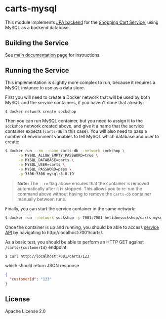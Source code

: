 # carts-mysql

This module implements [JPA backend](./src/main/java/io/helidon/examples/sockshop/carts/jpa/JpaCartRepository.java)
for the [Shopping Cart Service](../README.md), using MySQL as a backend database.

## Building the Service

See [main documentation page](../README.md#building-the-service) for instructions.

## Running the Service

This implementation is slightly more complex to run, because it requires a MySQL instance
to use as a data store.

First you will need to create a Docker network that will be used by both MySQL and the service 
containers, if you haven't done that already:

```bash
$ docker network create sockshop 
``` 

Then you can run MySQL container, but you need to assign it to the `sockshop` network 
created above, and give it a name that the service container expects (`carts-db` in this case). 
You will also need to pass a number of environment variables to tell MySQL which database and
user to create:

```bash
$ docker run --rm --name carts-db --network sockshop \
      -e MYSQL_ALLOW_EMPTY_PASSWORD=true \
      -e MYSQL_DATABASE=carts \
      -e MYSQL_USER=carts \
      -e MYSQL_PASSWORD=pass \
      -p 3306:3306 mysql:8.0.19
``` 
> **Note:** The `--rm` flag above ensures that the container is removed automatically after it is 
> stopped. This allows you to re-run the command above without having to remove the `carts-db`
> container manually between runs.

Finally, you can start the service container in the same network:

```bash
$ docker run --network sockshop -p 7001:7001 helidonsockshop/carts-mysql
``` 

Once the container is up and running, you should be able to access [service API](../README.md#api) 
by navigating to http://localhost:7001/carts/.

As a basic test, you should be able to perform an HTTP GET against `/carts/{customerId}` endpoint:

```bash
$ curl http://localhost:7001/carts/123
``` 
which should return JSON response
```json
{
  "customerId": "123"
}
```

## License

Apache License 2.0
